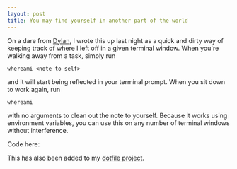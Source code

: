 ```yaml
---
layout: post
title: You may find yourself in another part of the world
---
```


On a dare from [Dylan](http://www.nmr.mgh.harvard.edu/~tisdall/), I wrote this up last night as a quick and dirty way of keeping track of where I left off in a given terminal window. When you're walking away from a task, simply run

    whereami <note to self>

and it will start being reflected in your terminal prompt. When you sit down to work again, run 

    whereami

with no arguments to clean out the note to yourself. Because it works using environment variables, you can use this on any number of terminal windows without interference.

Code here:

<script src="https://gist.github.com/712063.js?file=gistfile1.sh"></script>

This has also been added to my [dotfile project](https://github.com/mtrudel/dotfiles/commit/fe507ea7).

